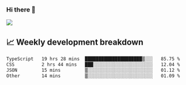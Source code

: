 ### Hi there 👋
<img align="center" src="https://github-readme-stats.vercel.app/api?username=Tumao727&show_icons=true&hide_title=true&theme=dracula" />


## 📈 Weekly development breakdown
<!--START_SECTION:waka-->

```txt
TypeScript   19 hrs 28 mins  █████████████████████▒░░░   85.75 %
CSS          2 hrs 44 mins   ███░░░░░░░░░░░░░░░░░░░░░░   12.04 %
JSON         15 mins         ▒░░░░░░░░░░░░░░░░░░░░░░░░   01.12 %
Other        14 mins         ▒░░░░░░░░░░░░░░░░░░░░░░░░   01.09 %
```

<!--END_SECTION:waka-->